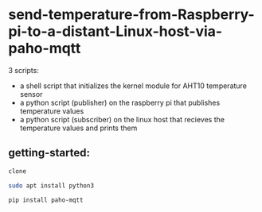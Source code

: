 # send-temperature-from-Raspberry-pi-to-a-distant-Linux-host-via-paho-mqtt
3 scripts:
* a shell script that initializes the kernel module for AHT10 temperature sensor
* a python script (publisher) on the raspberry pi that publishes temperature values
* a python script (subscriber) on the linux host that recieves the temperature values and prints them
## getting-started:

```bash
clone 
```
```bash
sudo apt install python3
```
```bash
pip install paho-mqtt
```


